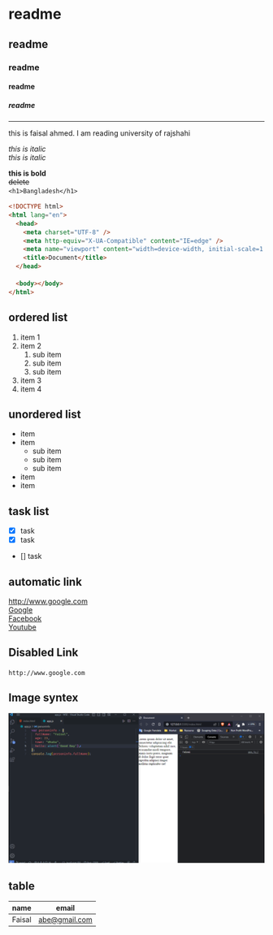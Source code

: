 <!---- readme --->

# readme

## readme

### readme

#### readme

##### readme

---

<p> this is faisal ahmed. I am reading university of rajshahi </p>

<i> this is italic</i>  
_this is italic_

**this is bold**  
~~delete~~  
`<h1>Bangladesh</h1>`

```html
<!DOCTYPE html>
<html lang="en">
  <head>
    <meta charset="UTF-8" />
    <meta http-equiv="X-UA-Compatible" content="IE=edge" />
    <meta name="viewport" content="width=device-width, initial-scale=1.0" />
    <title>Document</title>
  </head>

  <body></body>
</html>
```

## ordered list

1. item 1
2. item 2
   1. sub item
   2. sub item
   3. sub item
3. item 3
4. item 4

## unordered list

- item
- item
  - sub item
  - sub item
  - sub item
- item
- item

## task list

- [x] task
- [x] task
- [] task

## automatic link

http://www.google.com  
[Google](http://www.google.com)  
[Facebook](http://www.facebook.com)  
[Youtube](http://www.youtube.com)

## Disabled Link

`http://www.google.com`

## Image syntex

![profile](8.png) 

## table   
| name | email  |
| ---- | -------  |
| Faisal | abe@gmail.com